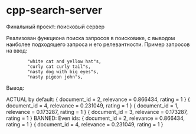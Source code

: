 # cpp-search-server
Финальный проект: поисковый сервер

Реализован функциона поиска запросов в поисковике, с выводом наиболее подходящего запроса и его релевантности.
Пример запросов на ввод:

            "white cat and yellow hat"s,
            "curly cat curly tail"s,
            "nasty dog with big eyes"s,
            "nasty pigeon john"s,
            
Вывод:

ACTUAL by default:
{ document_id = 2, relevance = 0.866434, rating = 1 }
{ document_id = 4, relevance = 0.231049, rating = 1 }
{ document_id = 1, relevance = 0.173287, rating = 1 }
{ document_id = 3, relevance = 0.173287, rating = 1 }
BANNED:
Even ids:
{ document_id = 2, relevance = 0.866434, rating = 1 }
{ document_id = 4, relevance = 0.231049, rating = 1 }
